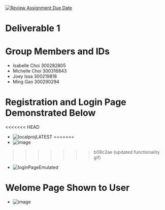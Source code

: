 [![Review Assignment Due Date](https://classroom.github.com/assets/deadline-readme-button-24ddc0f5d75046c5622901739e7c5dd533143b0c8e959d652212380cedb1ea36.svg)](https://classroom.github.com/a/NsogzK3F)

# Deliverable 1

# Group Members and IDs
- Isabelle Choi 300282805
- Michelle Choi 300316843
- Joey Issa 300219818
- Ming Gao 300290294 



# Registration and Login Page Demonstrated Below

<<<<<<< HEAD
- ![localprojLATEST](https://github.com/SEG2105BC-uOttawa/seg2105f23-project-project_grp_17/assets/67203277/538fae5a-dfe0-4586-9b05-8d7215d64a07)
=======
- ![image](https://github.com/SEG2105BC-uOttawa/seg2105f23-project-project_grp_17/assets/67203277/e5d955dc-34a0-408e-bc79-355f1998b1e3)
>>>>>>> b08c2ae (updated functionality gif)

- ![loginPageEmulated](https://github.com/SEG2105BC-uOttawa/seg2105f23-project-project_grp_17/assets/67203277/e7cf2c9b-43cd-47f8-93c0-70b7446b4a0e)

# Welome Page Shown to User

- ![image](https://github.com/SEG2105BC-uOttawa/seg2105f23-project-project_grp_17/assets/67203277/83ca4b24-4829-4bf8-9ab2-e2838853d838)


